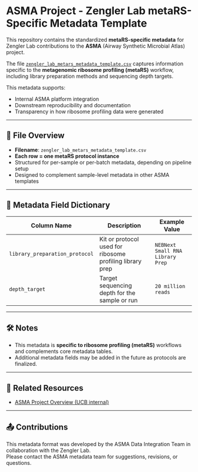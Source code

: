 # ASMA Project - Zengler Lab metaRS-Specific Metadata Template

This repository contains the standardized **metaRS-specific metadata** for Zengler Lab contributions to the **ASMA** (Airway Synthetic Microbial Atlas) project.

The file [`zengler_lab_metars_metadata_template.csv`](./zengler_lab_metars_metadata_template.csv) captures information specific to the **metagenomic ribosome profiling (metaRS)** workflow, including library preparation methods and sequencing depth targets.

This metadata supports:
- Internal ASMA platform integration
- Downstream reproducibility and documentation
- Transparency in how ribosome profiling data were generated

---

## 📁 File Overview

- **Filename**: `zengler_lab_metars_metadata_template.csv`
- **Each row = one metaRS protocol instance**
- Structured for per-sample or per-batch metadata, depending on pipeline setup
- Designed to complement sample-level metadata in other ASMA templates

---

## 🧬 Metadata Field Dictionary

| Column Name                  | Description                                                         | Example Value                   |
|-----------------------------|---------------------------------------------------------------------|---------------------------------|
| `library_preparation_protocol` | Kit or protocol used for ribosome profiling library prep             | `NEBNext Small RNA Library Prep` |
| `depth_target`              | Target sequencing depth for the sample or run                        | `20 million reads`             |

---

## 🛠️ Notes

- This metadata is **specific to ribosome profiling (metaRS)** workflows and complements core metadata tables.
- Additional metadata fields may be added in the future as protocols are finalized.

---

## 🔗 Related Resources

- [ASMA Project Overview (UCB internal)](https://your.internal.link)

---

## 📤 Contributions

This metadata format was developed by the ASMA Data Integration Team in collaboration with the Zengler Lab.  
Please contact the ASMA metadata team for suggestions, revisions, or questions.
